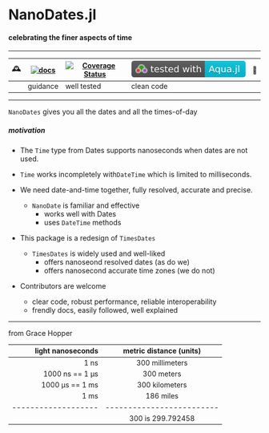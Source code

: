 # NanoDates.jl
#### celebrating the finer aspects of time

----


| 🕰️ | [![docs](https://img.shields.io/badge/docs-dev-blue.svg)](https://jeffreysarnoff.github.io/NanoDates.jl/dev/) |  [![Coverage Status](https://coveralls.io/repos/github/JuliaCI/Coverage.jl/badge.svg?branch=master)](https:1//coveralls.io/github/JuliaMath/DoubleFloats.jl?branch=master) |  [![Aqua QA](https://raw.githubusercontent.com/JuliaTesting/Aqua.jl/master/badge.svg)](https://github.com/JuliaTesting/Aqua.jl) | 📅 |
|--|-------------|---------|----|----|
|  | guidance | well tested | clean code |   | 


----

`NanoDates` gives you all the dates and all the times-of-day

##### motivation

- The `Time` type from Dates supports nanoseconds when dates are not used.
- `Time` works incompletely with`DateTime` which is limited to milliseconds.

- We need date-and-time together, fully resolved, accurate and precise.
  - `NanoDate` is familiar and effective
    -  works well with Dates
    -  uses `DateTime` methods

- This package is a redesign of `TimesDates`
  - `TimesDates` is widely used and well-liked
    - offers nanoseond resolved dates       (as do we)
    - offers nanosecond accurate time zones (we do not)
 
- Contributors are welcome
  -  clear code, robust performance, reliable interoperability
  -  frendly docs, easily followed, well explained
 
----

from Grace Hopper

| light nanoseconds | metric distance (units) |
|------------------:|:-----------------------:|
| 1 ns              | 300 millimeters         |
| 1000 ns == 1 μs   | 300 meters              |
| 1000 μs == 1 ms   | 300 kilometers          |
| 1 ms              | 186 miles               |
|-------------------|-------------------------|
|                   | 300 is 299.792458       |




